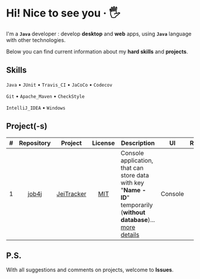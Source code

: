 # Hi! Nice to see you &middot; :raised_hand_with_fingers_splayed:

I'm a **`Java`** developer : develop **desktop** and **web** apps, using **`Java`** language with other technologies.

Below you can find current information about my **hard skills** and **projects**.

## Skills <!-- &middot; :hammer_and_wrench: -->

`Java` &bull; `JUnit` &bull; `Travis_CI` &bull; `JaCoCo` &bull; `Codecov`

`Git` &bull; `Apache_Maven` &bull; `CheckStyle`

`IntelliJ_IDEA` &bull; `Windows`

<!-- 
`Java`
`JavaScript`
`HTML5`
`CSS3`

`JUnit`
`Hamcrest`
`Mockito`

`Travis CI`
`JaCoCo`

`PostgreSQL`
`Hibernate`

`Spring`

`Apache Maven`
`Gradle`

`CheckStyle`

`Docker`
`Kubernetes`
`Apache Kafka`

`Git`
`GitHub`

`Windows Command Prompt`

`IntelliJ IDEA`
`WebStorm`

`Windows 10`
-->

<!-- Example badge with logo
![](https://img.shields.io/badge/-Git-F05032?style=flat&logo=git&logoColor=white) 
-->

## Project(-s) <!-- &middot; :rocket: -->

| # | Repository | Project | License | Description | UI  | Release |
|:-:| :--------: | :-----: | :-----: | ----------- | :-: | :-----: |
| 1 | [job4j](https://github.com/jeikhan/job4j) | [JeiTracker](https://github.com/jeikhan/job4j/tree/hotfix_3/chapter_002/src/main/java/ru/job4j/tracker) | [MIT](https://github.com/jeikhan/job4j/blob/hotfix_3/LICENSE) | Console application, that can store data with key "**Name - ID**" temporarily (**without database**)... [more details](https://github.com/jeikhan/job4j/blob/hotfix_3/chapter_002/src/main/java/ru/job4j/tracker/README.md) | Console | LTS |

## P.S. <!-- &middot; :snail: -->

With all suggestions and comments on projects, welcome to **Issues**.
